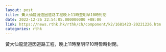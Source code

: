 ```yaml
---
layout: post
title: 黃大仙龍涎道因道路工程晚上11時至明早10時封閉
date: 2022-12-26 22:54:05.000000000 +08:00
link: https://news.rthk.hk/rthk/ch/component/k2/1681423-20221226.htm
categories: rthk
---
```


黃大仙龍涎道因道路工程，晚上11時至明早10時暫時封閉。
